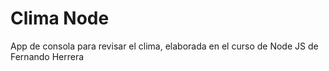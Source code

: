 # Clima Node
App de consola para revisar el clima, elaborada en el curso de Node JS de Fernando Herrera